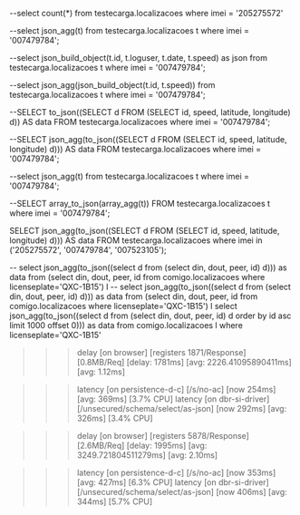 --select count(*) from testecarga.localizacoes where imei = '205275572'

--select json_agg(t) from testecarga.localizacoes t where imei = '007479784';

--select json_build_object(t.id, t.loguser, t.date, t.speed) as json from testecarga.localizacoes t where imei = '007479784';

--select json_agg(json_build_object(t.id, t.speed)) from testecarga.localizacoes t where imei = '007479784';

--SELECT to_json((SELECT d FROM (SELECT id, speed, latitude, longitude) d)) AS data FROM testecarga.localizacoes where imei = '007479784';

--SELECT json_agg(to_json((SELECT d FROM (SELECT id, speed, latitude, longitude) d))) AS data FROM testecarga.localizacoes where imei = '007479784';

--select json_agg(t) from testecarga.localizacoes t where imei = '007479784';

--SELECT array_to_json(array_agg(t)) FROM testecarga.localizacoes t where imei = '007479784';



SELECT json_agg(to_json((SELECT d FROM (SELECT id, speed, latitude, longitude) d))) AS data FROM testecarga.localizacoes where imei in ('205275572', '007479784', '007523105');

-- select json_agg(to_json((select d from (select din, dout, peer, id) d))) as data from (select din, dout, peer, id from comigo.localizacoes where licenseplate='QXC-1B15') l
-- select json_agg(to_json((select d from (select din, dout, peer, id) d))) as data from (select din, dout, peer, id from comigo.localizacoes where licenseplate='QXC-1B15') l 
   select json_agg(to_json((select d from (select din, dout, peer, id) d order by id asc limit 1000 offset 0))) as data from comigo.localizacoes l where licenseplate='QXC-1B15'



>>> delay [on browser] [registers 1871/Response] [0.8MB/Req] [delay: 1781ms] [avg: 2226.41095890411ms] [avg: 1.12ms]

>>> latency [on persistence-d-c] [/s/no-ac]                         [now 254ms] [avg: 369ms] [3.7% CPU]
>>> latency [on dbr-si-driver]   [/unsecured/schema/select/as-json] [now 292ms] [avg: 326ms] [3.4% CPU]




>>> delay [on browser] [registers 5878/Response] [2.6MB/Req] [delay: 1995ms] [avg: 3249.721804511279ms] [avg: 2.10ms]

>>> latency [on persistence-d-c] [/s/no-ac]                         [now 353ms] [avg: 427ms] [6.3% CPU]
>>> latency [on dbr-si-driver]   [/unsecured/schema/select/as-json] [now 406ms] [avg: 344ms] [5.7% CPU]


